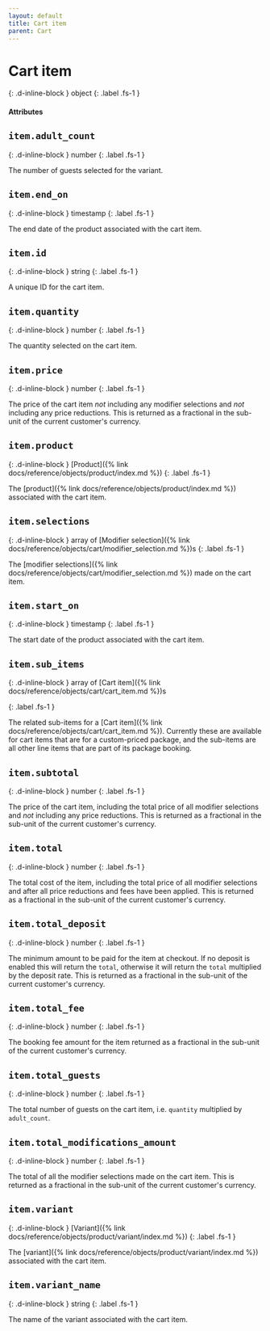 ```yaml
---
layout: default
title: Cart item
parent: Cart
---
```


# Cart item
{: .d-inline-block }
object
{: .label .fs-1 }

#### Attributes

## `item.adult_count`
{: .d-inline-block }
number
{: .label .fs-1 }

The number of guests selected for the variant.

## `item.end_on`
{: .d-inline-block }
timestamp
{: .label .fs-1 }

The end date of the product associated with the cart item.

## `item.id`
{: .d-inline-block }
string
{: .label .fs-1 }

A unique ID for the cart item.

## `item.quantity`
{: .d-inline-block }
number
{: .label .fs-1 }

The quantity selected on the cart item.

## `item.price`
{: .d-inline-block }
number
{: .label .fs-1 }

The price of the cart item _not_ including any modifier selections and _not_ including any price reductions. This is returned as a fractional in the sub-unit of the current customer's currency.

## `item.product`
{: .d-inline-block }
[Product]({% link docs/reference/objects/product/index.md %})
{: .label .fs-1 }

The [product]({% link docs/reference/objects/product/index.md %}) associated with the cart item.

## `item.selections`
{: .d-inline-block }
array of [Modifier selection]({% link docs/reference/objects/cart/modifier_selection.md %})s
{: .label .fs-1 }

The [modifier selections]({% link docs/reference/objects/cart/modifier_selection.md %}) made on the cart item.

## `item.start_on`
{: .d-inline-block }
timestamp
{: .label .fs-1 }

The start date of the product associated with the cart item.

## `item.sub_items`
{: .d-inline-block }
array of [Cart item]({% link docs/reference/objects/cart/cart_item.md %})s

{: .label .fs-1 }

The related sub-items for a [Cart item]({% link docs/reference/objects/cart/cart_item.md %}). Currently these are available for cart items that are for a custom-priced package, and the sub-items are all other line items that are part of its package booking.

## `item.subtotal`
{: .d-inline-block }
number
{: .label .fs-1 }

The price of the cart item, including the total price of all modifier selections and _not_ including any price reductions. This is returned as a fractional in the sub-unit of the current customer's currency.

## `item.total`
{: .d-inline-block }
number
{: .label .fs-1 }

The total cost of the item, including the total price of all modifier selections and after all price reductions and fees have been applied. This is returned as a fractional in the sub-unit of the current customer's currency.

## `item.total_deposit`
{: .d-inline-block }
number
{: .label .fs-1 }

The minimum amount to be paid for the item at checkout. If no deposit is enabled this will return the `total`, otherwise it will return the `total` multiplied by the deposit rate. This is returned as a fractional in the sub-unit of the current customer's currency.

## `item.total_fee`
{: .d-inline-block }
number
{: .label .fs-1 }

The booking fee amount for the item returned as a fractional in the sub-unit of the current customer's currency.

## `item.total_guests`
{: .d-inline-block }
number
{: .label .fs-1 }

The total number of guests on the cart item, i.e. `quantity` multiplied by `adult_count`.

## `item.total_modifications_amount`
{: .d-inline-block }
number
{: .label .fs-1 }

The total of all the modifier selections made on the cart item. This is returned as a fractional in the sub-unit of the current customer's currency.

## `item.variant`
{: .d-inline-block }
[Variant]({% link docs/reference/objects/product/variant/index.md %})
{: .label .fs-1 }

The [variant]({% link docs/reference/objects/product/variant/index.md %}) associated with the cart item.

## `item.variant_name`
{: .d-inline-block }
string
{: .label .fs-1 }

The name of the variant associated with the cart item.
